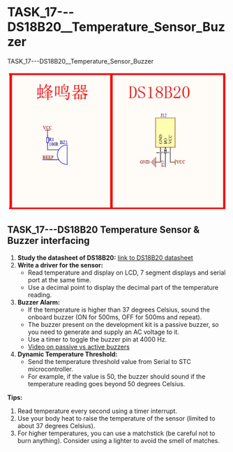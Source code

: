 # TASK_17---DS18B20__Temperature_Sensor_Buzzer
 TASK_17---DS18B20__Temperature_Sensor_Buzzer

![Image Description](17.jpg)

## TASK_17---DS18B20 Temperature Sensor & Buzzer interfacing


1. **Study the datasheet of DS18B20:** [link to DS18B20 datasheet](https://datasheets.maximintegrated.com/en/ds/DS18B20.pdf)
2. **Write a driver for the sensor:**
    * Read temperature and display on LCD, 7 segment displays and serial port at the same time.
    * Use a decimal point to display the decimal part of the temperature reading.
3. **Buzzer Alarm:**
    * If the temperature is higher than 37 degrees Celsius, sound the onboard buzzer (ON for 500ms, OFF for 500ms and repeat).
    * The buzzer present on the development kit is a passive buzzer, so you need to generate and supply an AC voltage to it.
    * Use a timer to toggle the buzzer pin at 4000 Hz. 
    * [Video on passive vs active buzzers](https://www.youtube.com/watch?v=dy5C_58kXEk)
4. **Dynamic Temperature Threshold:**
    * Send the temperature threshold value from Serial to STC microcontroller.
    * For example, if the value is 50, the buzzer should sound if the temperature reading goes beyond 50 degrees Celsius.

**Tips:**

1. Read temperature every second using a timer interrupt.
2. Use your body heat to raise the temperature of the sensor (limited to about 37 degrees Celsius).
3. For higher temperatures, you can use a matchstick (be careful not to burn anything). Consider using a lighter to avoid the smell of matches.
